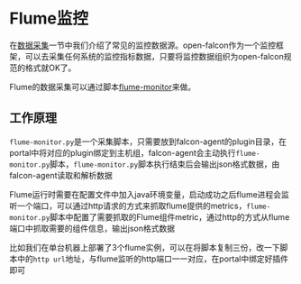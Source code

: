 # Flume监控

在[数据采集](../../di-bu-fen-li-nian/philosophy/data-collect.md)一节中我们介绍了常见的监控数据源。open-falcon作为一个监控框架，可以去采集任何系统的监控指标数据，只要将监控数据组织为open-falcon规范的格式就OK了。

Flume的数据采集可以通过脚本[flume-monitor](https://github.com/mdh67899/openfalcon-monitor-scripts/tree/master/flume)来做。

## 工作原理

`flume-monitor.py`是一个采集脚本，只需要放到falcon-agent的plugin目录，在portal中将对应的plugin绑定到主机组，falcon-agent会主动执行`flume-monitor.py`脚本，`flume-monitor.py`脚本执行结束后会输出json格式数据，由falcon-agent读取和解析数据

Flume运行时需要在配置文件中加入java环境变量，启动成功之后flume进程会监听一个端口，可以通过http请求的方式来抓取flume提供的metrics，`flume-monitor.py`脚本中配置了需要抓取的Flume组件metric，通过http的方式从flume端口中抓取需要的组件信息，输出json格式数据

比如我们在单台机器上部署了3个flume实例，可以在将脚本复制三份，改一下脚本中的`http url`地址，与flume监听的http端口一一对应，在portal中绑定好插件即可
